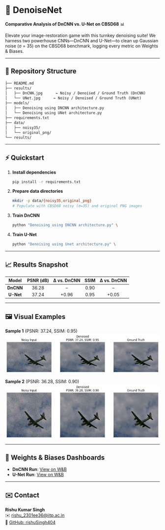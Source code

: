 # 🚀 DenoiseNet

**Comparative Analysis of DnCNN vs. U-Net on CBSD68** 📊

Elevate your image-restoration game with this turnkey denoising suite! We harness two powerhouse CNNs—DnCNN and U-Net—to clean up Gaussian noise (σ = 35) on the CBSD68 benchmark, logging every metric on Weights & Biases.

---

## 📁 Repository Structure

```
├── README.md                                 
├── results/
│   ├── DnCNN.jpg      ← Noisy / Denoised / Ground Truth (DnCNN)
│   └── UNet.jpg      ← Noisy / Denoised / Ground Truth (UNet)
├── models/
│   ├── Denoising using DNCNN architecture.py                              
│   └── Denoising using UNet architecture.py                                                      
├── requirements.txt                          
├── data/
│   ├── noisy35/                              
│   └── original_png/                         
└── results/                                  
```
---

## ⚡ Quickstart

1. **Install dependencies**  
   ```bash
   pip install -r requirements.txt
   ```

2. **Prepare data directories**  
   ```bash
   mkdir -p data/{noisy35,original_png}
   # Populate with CBSD68 noisy (σ=35) and original PNG images
   ```

3. **Train DnCNN**  
   ```bash
   python "Denoising using DNCNN architecture.py" \
   ```

4. **Train U-Net**  
   ```bash
   python "Denoising using Unet architecture.py" \
   ```

---

## 📈 Results Snapshot

| Model  | PSNR (dB) | Δ vs. DnCNN | SSIM | Δ vs. DnCNN |
|:------:|:---------:|:-----------:|:----:|:-----------:|
| **DnCNN** | 36.28   | –           | 0.90 | –           |
| **U-Net** | 37.24   | +0.96       | 0.95 | +0.05       |

---

## 🖼️ Visual Examples

**Sample 1** (PSNR: 37.24, SSIM: 0.95)  
![Noisy / Denoised / Ground Truth (Sample 1)](./results/UNet.jpg)

**Sample 2** (PSNR: 36.28, SSIM: 0.90)  
![Noisy / Denoised / Ground Truth (Sample 2)](./results/DnCNN.jpg)

---

## 🔗 Weights & Biases Dashboards

- **DnCNN Run**: [View on W&B]([https://wandb.ai/ashishsingh73178-indian-institute-of-technology-patna/DnCNN-Image-Denoising](https://wandb.ai/ashishsingh73178-indian-institute-of-technology-patna/DnCNN-Image-Denoising/reports/DnCNN--VmlldzoxMjA3NzEyOQ?accessToken=mdnrgwjue2nhqkyvozesj8own5d9fzpu1h6cjrlzj6kzxn3rbr73anv5cb9v2nok))  
- **U-Net Run**: [View on W&B]([https://wandb.ai/ashishsingh73178-indian-institute-of-technology-patna/1e98v1nx](https://api.wandb.ai/links/ashishsingh73178-indian-institute-of-technology-patna/1e98v1nx))

---

## ✉️ Contact

**Rishu Kumar Singh**  
✉️ rishu_2301ee36@iitp.ac.in  
🔗 [GitHub: rishuSingh404](https://github.com/rishuSingh404)
```

